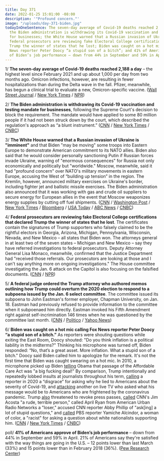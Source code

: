```yaml
---
title: Day 371
date: 2022-01-25 15:01:00 -08:00
description: '"Profound concern."'
image: "/uploads/day-371-biden.jpg"
todayInOneSentence: The seven-day average of Covid-19 deaths reached 2,188 a day;
  the Biden administration is withdrawing its Covid-19 vaccination and testing mandate
  for businesses; the White House warned that a Russian invasion of Ukraine is "imminent";
  federal prosecutors are reviewing fake Electoral College certifications that declared
  Trump the winner of states that he lost; Biden was caught on a hot mic calling Fox
  News reporter Peter Doocy “a stupid son of a bitch”; and 41% of Americans approve
  of Biden’s job performance – down from 44% in September and 59% in April.
---
```


1/ **The seven-day average of Covid-19 deaths reached 2,188 a day** – the highest level since February 2021 and up about 1,000 per day from two months ago. Omicron infections, however, are resulting in fewer hospitalizations than during the Delta wave in the fall. Pfizer, meanwhile, has begun a clinical trial to evaluate a new, Omicron-specific vaccine. ([Wall Street Journal](https://www.wsj.com/articles/covid-19-deaths-top-2-100-a-day-highest-in-nearly-a-year-11643135898) / [New York Times](https://www.nytimes.com/live/2022/01/25/world/omicron-covid-vaccine-tests/omicron-infections-lead-to-fewer-hospitalizations-than-delta-a-cdc-report-finds) / [NPR](https://www.npr.org/2022/01/25/1075519101/omicron-vaccine-covid-19-pfizer-biontech))

2/ **The Biden administration is withdrawing its Covid-19 vaccination and testing mandate for businesses**, following the Supreme Court's decision to block the requirement. The mandate would have applied to some 80 million people if it had not been struck down by the court, which described the regulation's approach as “a blunt instrument.” ([CNN](https://www.cnn.com/2022/01/25/politics/vaccine-mandate-osha-withdrawn/index.html) / [New York Times](https://www.nytimes.com/2022/01/25/business/osha-vaccine-mandate.html) / [CNBC](https://www.cnbc.com/2022/01/25/covid-vaccine-mandate-osha-withdraws-rule-for-businesses-after-losing-supreme-court-case.html))

3/ **The White House warned that a Russian invasion of Ukraine is "imminent"** and that Biden "may be moving" some troops into Eastern Europe to demonstrate American commitment to its NATO allies. Biden also said that he would consider personally sanctioning Putin if Russian forces invade Ukraine, warning of "enormous consequences" for Russia not only economically and politically but "worldwide." Moscow, meanwhile, said it had "profound concern" over NATO's military movements in eastern Europe, accusing the West of “building up tension” in the region. The Kremlin, however, announced military exercises on Ukraine's border, including fighter jet and ballistic missile exercises. The Biden administration also announced that it was working with gas and crude oil suppliers to secure energy for European allies in the event that Moscow weaponizes energy supplies by cutting off fuel shipments. ([CNN](https://www.cnn.com/2022/01/25/politics/white-house-ukraine-russia/index.html) / [Washington Post](https://www.washingtonpost.com/world/2022/01/25/ukraine-russia-nato-biden/) / [New York Times](https://www.nytimes.com/live/2022/01/25/world/ukraine-russia-us#russia-announces-a-flurry-of-military-drills-and-blames-the-us-for-escalation) / [Bloomberg](https://www.bloomberg.com/news/articles/2022-01-25/diplomatic-push-continues-after-biden-eu-call-ukraine-update?sref=MIBMEEoj) / [USA Today](https://www.usatoday.com/story/news/politics/2022/01/25/us-russia-nato-mobilize-amid-ukraine-crisis-live-updates/9208963002/) / [ABC News](https://abcnews.go.com/Politics/biden-warns-personally-sanction-putin-russia-invades-ukraine/story?id=82466727) / [CNBC](https://www.cnbc.com/2022/01/25/white-house-seeks-energy-security-plan-for-europe-amid-russia-ukraine-crisis.html))

4/ **Federal prosecutors are reviewing fake Electoral College certifications that declared Trump the winner of states that he lost**. The certificates contain the signatures of Trump supporters who falsely claimed to be the rightful electors in Georgia, Arizona, Michigan, Pennsylvania, Wisconsin, Nevada, and New Mexico – all states that Biden won. The attorneys general in at least two of the seven states – Michigan and New Mexico – say they have referred investigations to federal prosecutors. Deputy Attorney General Lisa Monaco, meanwhile, confirmed that the Justice Department had "received those referrals. Our prosecutors are looking at those and I can't say anything more on ongoing investigations." The House committee investigating the Jan. 6 attack on the Capitol is also focusing on the falsified documents. ([CNN](https://www.cnn.com/2022/01/25/politics/fake-trump-electoral-certificates-justice-department/index.html) / [NPR](https://www.npr.org/2022/01/25/1075304670/prosecutors-in-multiple-states-are-investigating-false-electoral-college-submiss))

5/ **A federal judge ordered the Trump attorney who authored memos outlining how Trump could overturn the 2020 election to respond to a subpoena issued by the Jan. 6 select committee**. The committee issued its subpoena to John Eastman's former employer, Chapman University, on Jan. 18. Eastman had previously refused to provide information to the committee when it subpoenaed him directly. Eastman invoked his Fifth Amendment right against self-incrimination 146 times when he was questioned by the committee last month. ([CNN](https://www.cnn.com/2022/01/24/politics/eastman-january-6-committee-subpoena-chapman-university/index.html) / [Politico](https://www.politico.com/news/2022/01/24/eastman-ruling-jan6-subpoena-00001681) / [Yahoo News](https://news.yahoo.com/jan-6-panel-lawyer-behind-trump-election-memos-invoked-5th-amendment-146-times-133929484.html))

6/ **Biden was caught on a hot mic calling Fox News reporter Peter Doocy “a stupid son of a bitch.”** As reporters were shouting questions while exiting the East Room, Doocy shouted: "Do you think inflation is a political liability in the midterms?" Thinking his microphone was turned off, Biden responded: “No, that’s a great asset. More inflation. What a stupid son of a bitch." Doocy said Biden called him to apologize for the remark. It's not the first time that Biden was caught swearing on a hot mic. In 2010, a microphone picked up Biden [telling](https://www.theguardian.com/world/richard-adams-blog/2010/mar/23/joe-biden-obama-big-fucking-deal-overheard) Obama that passage of the Affordable Care Act was "a big fucking deal!" By comparison, Trump intentionally and repeatedly lobbed insults at journalists throughout his term, [calling](https://whatthefuckjusthappenedtoday.com/2020/09/10/day-1330/#7-trump-called-a-reporter-a-%E2%80%9Cdisgrac) a reporter in 2020 a “disgrace” for asking why he lied to Americans about the severity of Covid-19, and [attacking](https://whatthefuckjusthappenedtoday.com/2020/03/20/day-1156/#3-trump-attacked-a-reporter-on-live) another on live TV who asked what his message would be to Americans who are frightened by the coronavirus pandemic. Trump [also](https://whatthefuckjusthappenedtoday.com/2018/11/09/day-659/#6-trump-threatened-to-revoke-more-pr) threatened to revoke press passes, [called](https://whatthefuckjusthappenedtoday.com/2018/11/08/day-658/#4-sanders-tweeted-a-doctored-video-t) CNN's Jim Acosta "a rude, terrible person," called April Ryan from American Urban Radio Networks a "loser," accused CNN reporter Abby Phillip of "ask\[ing\] a lot of stupid questions," and [called](https://www.nytimes.com/2018/11/07/business/media/trump-press-conference-media.html) PBS reporter Yamiche Alcindor, a woman of color, a "racist" for asking a question about white nationalists supporting him. ([CNN](https://www.cnn.com/2022/01/24/politics/biden-calls-reporter/index.html) / [New York Times](https://www.nytimes.com/2022/01/24/business/media/biden-peter-doocy-fox.html) / [CNBC](https://www.cnbc.com/2022/01/24/biden-calls-fox-news-reporter-peter-doocy-a-stupid-son-of-a-bitch.html))

poll/ **41% of Americans approve of Biden’s job performance** – down from 44% in September and 59% in April. 21% of Americans say they're satisfied with the way things are going in the U.S. – 12 points lower than last March (33%) and 15 points lower than in February 2018 (36%). ([Pew Research Center](https://www.pewresearch.org/politics/2022/01/25/biden-starts-year-two-with-diminished-public-support-and-a-daunting-list-of-challenges/))